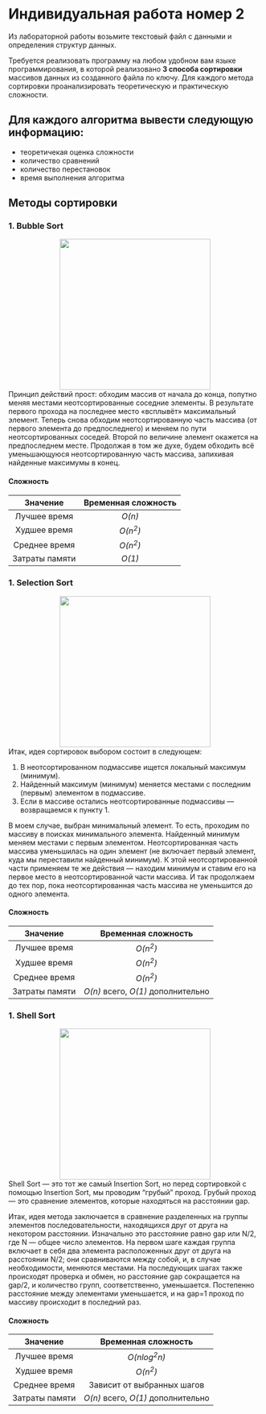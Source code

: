 # Индивидуальная работа номер 2

Из лабораторной работы возьмите текстовый файл с данными и определения структур данных.

Требуется реализовать программу на любом удобном вам языке программирования, в которой реализовано __3 способа сортировки__ массивов данных из созданного файла по ключу. 
Для каждого метода сортировки проанализировать теоретическую и практическую сложности.

## Для каждого алгоритма вывести следующую информацию:

* теоретичекая оценка сложности
* количество сравнений
* количество перестановок
* время выполнения алгоритма

## Методы сортировки

### 1. __Bubble Sort__
<div id="header" align="center">
  <img src="https://i.stack.imgur.com/XNbE0.gif" width="300"/>
</div>
Принцип действий прост: 
обходим массив от начала до конца, 
попутно меняя местами неотсортированные соседние элементы. 
В результате первого прохода на последнее место «всплывёт» максимальный элемент. 
Теперь снова обходим неотсортированную часть массива (от первого элемента до предпоследнего) и 
меняем по пути неотсортированных соседей. Второй по величине элемент окажется на предпоследнем месте. 
Продолжая в том же духе, будем обходить всё уменьшающуюся неотсортированную часть массива, 
запихивая найденные максимумы в конец.

#### Сложность
|             <center>Значение | Временная сложность</center> |
|-----------------------------:|------------------------------|
|         <center>Лучшее время | <center>*O(n)*</center>      |
|         <center>Худшее время | <center>*O(n<sup>2</sup>)*           |
|        <center>Среднее время | <center>*O(n<sup>2</sup>)*           |
|       <center>Затраты памяти | <center>*O(1)*                       |

### 1. __Selection Sort__
<div id="header" align="center">
  <img src="https://miro.medium.com/v2/resize:fit:828/1*5WXRN62ddiM_Gcf4GDdCZg.gif" width="300"/>
</div>
Итак, идея сортировок выбором состоит в следующем: 

1. В неотсортированном подмассиве ищется локальный максимум (минимум). 
2. Найденный максимум (минимум) меняется местами с последним (первым) элементом в подмассиве. 
3. Если в массиве остались неотсортированные подмассивы — возвращаемся к пункту 1.

В моем случае, выбран минимальный элемент. То есть, проходим по массиву в поисках минимального элемента. 
Найденный минимум меняем местами с первым элементом. Неотсортированная часть массива уменьшилась на один элемент 
(не включает первый элемент, куда мы переставили найденный минимум). 
К этой неотсортированной части применяем те же действия — находим минимум и ставим его на первое место в неотсортированной части массива. 
И так продолжаем до тех пор, пока неотсортированная часть массива не уменьшится до одного элемента.

#### Сложность
|             <center>Значение | Временная сложность</center>               |
|-----------------------------:|--------------------------------------------|
|         <center>Лучшее время | <center>*O(n<sup>2</sup>)*</center>        |
|         <center>Худшее время | <center>*O(n<sup>2</sup>)*                 |
|        <center>Среднее время | <center>*O(n<sup>2</sup>)*                 |
|       <center>Затраты памяти | <center>*O(n)* всего, *O(1)* дополнительно |

### 1. __Shell Sort__
<div id="header" align="center">
  <img src="https://upload.wikimedia.org/wikipedia/commons/6/61/Sorting_shellsort_anim2.gif" width="300"/>
</div>
Shell Sort — это тот же самый Insertion Sort, но перед сортировкой с помощью Insertion Sort, 
мы проводим “грубый” проход. Грубый проход — это сравнение элементов, которые находяться на расстоянии 
gap. 

Итак, идея метода заключается в сравнение разделенных на группы элементов последовательности, 
находящихся друг от друга на некотором расстоянии. Изначально это расстояние равно gap или N/2, 
где N — общее число элементов. 
На первом шаге каждая группа включает в себя два элемента расположенных друг от друга на расстоянии 
N/2; они сравниваются между собой, и, в случае необходимости, меняются местами. 
На последующих шагах также происходят проверка и обмен, но расстояние gap сокращается на gap/2, 
и количество групп, соответственно, уменьшается. Постепенно расстояние между элементами уменьшается,
и на gap=1 проход по массиву происходит в последний раз.


#### Сложность
|             <center>Значение | Временная сложность</center>               |
|-----------------------------:|--------------------------------------------|
|         <center>Лучшее время | <center>*O(nlog<sup>2</sup>n)*</center>    |
|         <center>Худшее время | <center>*O(n<sup>2</sup>)*                 |
|        <center>Среднее время | <center>Зависит от выбранных шагов         |
|       <center>Затраты памяти | <center>*O(n)* всего, *O(1)* дополнительно |